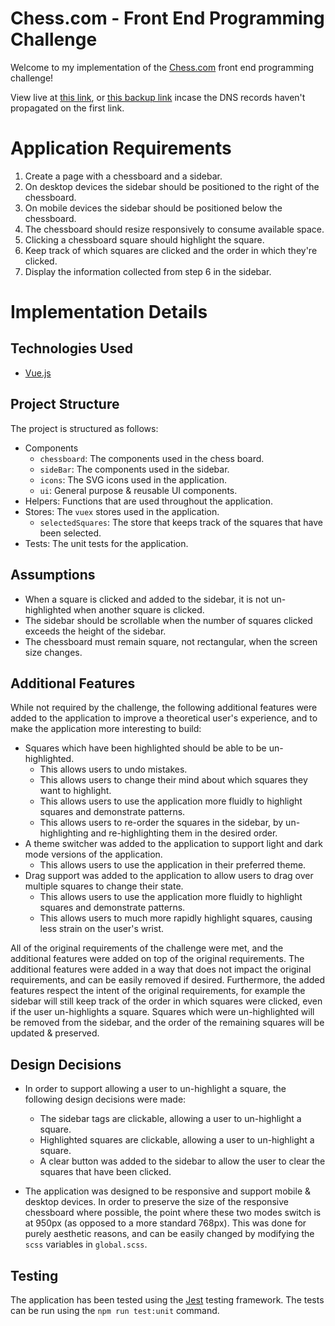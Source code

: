 # Chess.com - Front End Programming Challenge
Welcome to my implementation of the [Chess.com](https://chess.com) front end programming challenge!

View live at [this link](https://chess-highlighter.rossalexandra.com/), or [this backup link](https://chess-com-assignment.web.app/) incase the DNS records haven't propagated on the first link.

# Application Requirements
1. Create a page with a chessboard and a sidebar.
2. On desktop devices the sidebar should be positioned to the right of the chessboard.
3. On mobile devices the sidebar should be positioned below the chessboard.
4. The chessboard should resize responsively to consume available space.
5. Clicking a chessboard square should highlight the square.
6. Keep track of which squares are clicked and the order in which they're clicked.
7. Display the information collected from step 6 in the sidebar.

# Implementation Details
## Technologies Used
 - [Vue.js](https://vuejs.org/)

## Project Structure
The project is structured as follows:
- Components
  - `chessboard`: The components used in the chess board.
  - `sideBar`: The components used in the sidebar.
  - `icons`: The SVG icons used in the application.
  - `ui`: General purpose & reusable UI components.
- Helpers: Functions that are used throughout the application.
- Stores: The `vuex` stores used in the application.
  - `selectedSquares`: The store that keeps track of the squares that have been selected.
- Tests: The unit tests for the application.

## Assumptions
- When a square is clicked and added to the sidebar, it is not un-highlighted when another square is clicked.
- The sidebar should be scrollable when the number of squares clicked exceeds the height of the sidebar.
- The chessboard must remain square, not rectangular, when the screen size changes.

## Additional Features
While not required by the challenge, the following additional features were added to the application to improve a theoretical user's experience, and to make the application more interesting to build:
- Squares which have been highlighted should be able to be un-highlighted.
  - This allows users to undo mistakes.
  - This allows users to change their mind about which squares they want to highlight.
  - This allows users to use the application more fluidly to highlight squares and demonstrate patterns.
  - This allows users to re-order the squares in the sidebar, by un-highlighting and re-highlighting them in the desired order.
- A theme switcher was added to the application to support light and dark mode versions of the application.
  - This allows users to use the application in their preferred theme.
- Drag support was added to the application to allow users to drag over multiple squares to change their state.
  - This allows users to use the application more fluidly to highlight squares and demonstrate patterns.
  - This allows users to much more rapidly highlight squares, causing less strain on the user's wrist.

All of the original requirements of the challenge were met, and the additional features were added on top of the original requirements. The additional features were added in a way that does not impact the original requirements, and can be easily removed if desired. Furthermore, the added features respect the intent of the original requirements, for example the sidebar will still keep track of the order in which squares were clicked, even if the user un-highlights a square. Squares which were un-highlighted will be removed from the sidebar, and the order of the remaining squares will be updated & preserved.

## Design Decisions
- In order to support allowing a user to un-highlight a square, the following design decisions were made:
  - The sidebar tags are clickable, allowing a user to un-highlight a square.
  - Highlighted squares are clickable, allowing a user to un-highlight a square.
  - A clear button was added to the sidebar to allow the user to clear the squares that have been clicked.

- The application was designed to be responsive and support mobile & desktop devices. In order to preserve the size of the responsive chessboard where possible, the point where these two modes switch is at 950px (as opposed to a more standard 768px). This was done for purely aesthetic reasons, and can be easily changed by modifying the `scss` variables in `global.scss`.

## Testing
The application has been tested using the [Jest](https://jestjs.io/) testing framework. The tests can be run using the `npm run test:unit` command.
